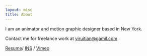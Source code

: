 ```yaml
---
layout: misc
title: About
---
```


I am an animator and motion graphic designer based in New York.

Contact me for freelance work at [yiruitian@gamil.com](mailto:yiruitian@gamil.com)

[Resume](https://drive.google.com/file/d/16v2DzfRFEK0jwAbuF0JoK_5hpysh7sLi/view)/ [INS](https://www.instagram.com/yirui3751/) / [Vimeo](https://vimeo.com/user33173109)

